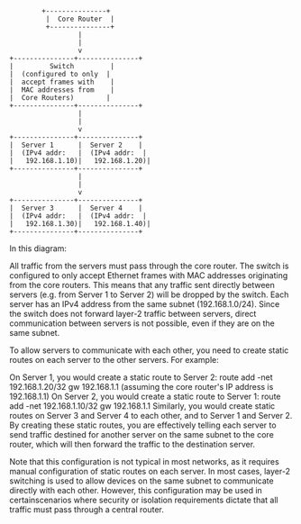  ```
         +---------------+
          |  Core Router  |
          +---------------+
                  |
                  |
                  v
+---------------+---------------+
|         Switch         |
|  (configured to only  |
|  accept frames with    |
|  MAC addresses from    |
|  Core Routers)        |
+---------------+---------------+
                  |
                  |
                  v
+---------------+---------------+
|  Server 1      |  Server 2    |
|  (IPv4 addr:   |  (IPv4 addr:  |
|   192.168.1.10)|   192.168.1.20)|
+---------------+---------------+
                  |
                  |
                  v
+---------------+---------------+
|  Server 3      |  Server 4    |
|  (IPv4 addr:   |  (IPv4 addr:  |
|   192.168.1.30)|   192.168.1.40)|
+---------------+---------------+

```

In this diagram:

All traffic from the servers must pass through the core router.
The switch is configured to only accept Ethernet frames with MAC addresses originating from the core routers. This means that any traffic sent directly between servers (e.g. from Server 1 to Server 2) will be dropped by the switch.
Each server has an IPv4 address from the same subnet (192.168.1.0/24).
Since the switch does not forward layer-2 traffic between servers, direct communication between servers is not possible, even if they are on the same subnet.


To allow servers to communicate with each other, you need to create static routes on each server to the other servers. For example:

On Server 1, you would create a static route to Server 2: route add -net 192.168.1.20/32 gw 192.168.1.1 (assuming the core router's IP address is 192.168.1.1)
On Server 2, you would create a static route to Server 1: route add -net 192.168.1.10/32 gw 192.168.1.1
Similarly, you would create static routes on Server 3 and Server 4 to each other, and to Server 1 and Server 2.
By creating these static routes, you are effectively telling each server to send traffic destined for another server on the same subnet to the core router, which will then forward the traffic to the destination server.

Note that this configuration is not typical in most networks, as it requires manual configuration of static routes on each server. In most cases, layer-2 switching is used to allow devices on the same subnet to communicate directly with each other. However, this configuration may be used in certainscenarios where security or isolation requirements dictate that all traffic must pass through a central router.

